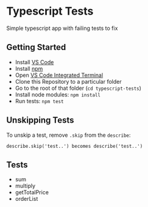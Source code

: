 # Typescript Tests

Simple typescript app with failing tests to fix

## Getting Started

 - Install [VS Code](https://code.visualstudio.com/)
 - Install [npm](https://docs.npmjs.com/downloading-and-installing-node-js-and-npm)
 - Open [VS Code Integrated Terminal](https://code.visualstudio.com/docs/editor/integrated-terminal)
 - Clone this Repository to a particular folder
 - Go to the root of that folder (`cd typescript-tests`)
 - Install node modules: `npm install`
 - Run tests: `npm test`

## Unskipping Tests

To unskip a test, remove `.skip` from the `describe`:

```
describe.skip('test..') becomes describe('test..') 
```

## Tests

 - sum
 - multiply
 - getTotalPrice
 - orderList

